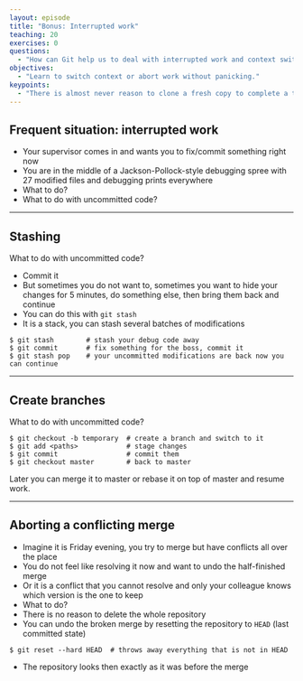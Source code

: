 ```yaml
---
layout: episode
title: "Bonus: Interrupted work"
teaching: 20
exercises: 0
questions:
  - "How can Git help us to deal with interrupted work and context switching?"
objectives:
  - "Learn to switch context or abort work without panicking."
keypoints:
  - "There is almost never reason to clone a fresh copy to complete a task that you have in mind."
---
```


## Frequent situation: interrupted work

- Your supervisor comes in and wants you to fix/commit something right now
- You are in the middle of a Jackson-Pollock-style debugging spree with 27 modified files
  and debugging prints everywhere
- What to do?
- What to do with uncommitted code?

---

## Stashing

What to do with uncommitted code?

- Commit it
- But sometimes you do not want to, sometimes you want to hide your changes for 5 minutes,
  do something else, then bring them back and continue
- You can do this with `git stash`
- It is a stack, you can stash several batches of modifications

```shell
$ git stash        # stash your debug code away
$ git commit       # fix something for the boss, commit it
$ git stash pop    # your uncommitted modifications are back now you can continue
```

---

## Create branches

What to do with uncommitted code?

```shell
$ git checkout -b temporary  # create a branch and switch to it
$ git add <paths>            # stage changes
$ git commit                 # commit them
$ git checkout master        # back to master
```

Later you can merge it to master or rebase it on top of master and resume work.

---

## Aborting a conflicting merge

- Imagine it is Friday evening, you try to merge but have conflicts all over the place
- You do not feel like resolving it now and want to undo the half-finished merge
- Or it is a conflict that you cannot resolve and only your colleague knows which version is the one to keep
- What to do?
- There is no reason to delete the whole repository
- You can undo the broken merge by resetting the repository to `HEAD` (last committed state)

```shell
$ git reset --hard HEAD  # throws away everything that is not in HEAD
```

- The repository looks then exactly as it was before the merge
